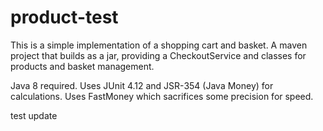 # product-test

This is a simple implementation of a shopping cart and basket.
A maven project that builds as a jar, providing a CheckoutService and classes for products and basket management.

Java 8 required.  Uses JUnit 4.12 and JSR-354 (Java Money) for calculations.
Uses FastMoney which sacrifices some precision for speed.


test update

